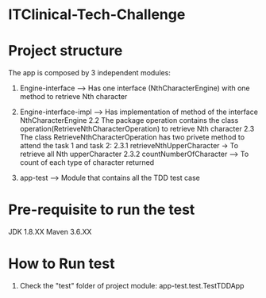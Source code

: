 # ITClinical-Tech-Challenge

# Project structure
The app is composed by 3 independent modules:

1. Engine-interface --> Has one interface (NthCharacterEngine) with one method to retrieve Nth character

2. Engine-interface-impl --> Has implementation of method of the interface NthCharacterEngine
 2.2 The package operation contains the class operation(RetrieveNthCharacterOperation) to retrieve Nth character
 2.3 The class RetrieveNthCharacterOperation has two privete method to attend the task 1 and task 2:
   2.3.1 retrieveNthUpperCharacter -> To retrieve all Nth upperCharacter
   2.3.2 countNumberOfCharacter --> To count of each type of character returned

3. app-test --> Module that contains all the TDD test case

# Pre-requisite to run the test

 JDK 1.8.XX
 Maven 3.6.XX
 
# How to Run test

1. Check the "test" folder of project module: app-test.test.TestTDDApp
